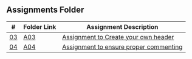 ## Assignments Folder
|      #      | Folder Link  | Assignment Description                          |
| :---------: | ------------ | ----------------------------------------------- |
| [03](./A03) | [A03](./A03) | [Assignment to Create your own header](./A03)   |
| [04](./A04) | [A04](./A04) | [Assignment to ensure proper commenting](./A04) | 
